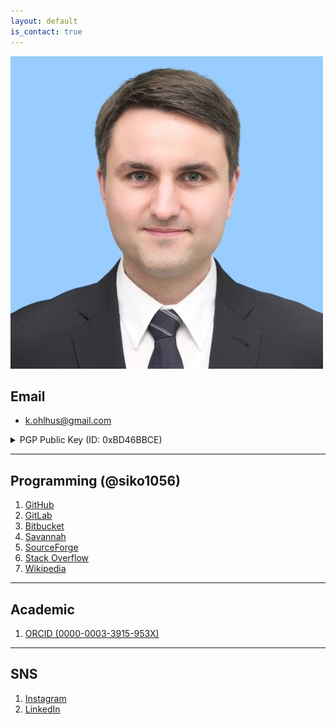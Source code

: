 ```yaml
---
layout: default
is_contact: true
---
```


<img alt="kai_ohlhus" class="profile-picture" src="/assets/img/kai_ohlhus.jpg">

## Email

- [k.ohlhus@gmail.com](mailto:k.ohlhus@gmail.com)

<details>
<summary>PGP Public Key (ID: 0xBD46BBCE)</summary>
<table>
<tr><td>Active Date:    </td><td>May 5, 2018</td></tr>
<tr><td>Expiration Date:</td><td>never</td></tr>
<tr><td>Key Type:       </td><td>RSA</td></tr>
<tr><td>Key Size:       </td><td>4096/4096</td></tr>
<tr><td>Finger Print:   </td>
    <td>BFE6 C0C1 F771 4A65 3E63  6B93 993D 6445 BD46 BBCE</td></tr>
<tr><td>User ID:        </td><td>k.ohlhus@gmail.com</td></tr>
</table>

<p>
You can <a href="/assets/k.ohlhus@gmail.com.asc">download this key</a>
or copy-and-paste the text below.
</p>

<pre class="highlight"><code>
-----BEGIN PGP PUBLIC KEY BLOCK-----

mQINBFrxf7QBEADt5BX1E3GUlHD60chjsW4qxmtscE7daxVc1oB98F6ussJvm9P8
7W2ZlFa/XzsAIwoiBeEhr+Wr5Mrg4MUcaXuwoQP2pOzXQw50M72DxLpO3Bg4dXoH
YdCXcY+ZXHkEF5w/SMy06AB7nFxwyQ+p0RutNU190qBRi2eLpiOxQo+N0pikN92X
M+LJw9+ApevYe+PIR4Ge5gNUZA911uv8CaA3f6cLjej86m9S8Nb1NItw37NsrRPG
WNl8HZtPzx40RgAv+Elvjtb2rXrYO1bdhN7xo7N6wiAm6Mda2XomXEtSs3OtpzYV
RGfNyQ5CVWmrH39kKUCct+kBvlgqHkq1SedoDoKXPB16e2GX5U32CgqwAMMNbPjD
Tposotut5cyssubAF3bAM6SfNZntfze2k/aPAgnPXu3g3MteR0EWCbnOE490Z5jf
4AywcUtQjukI7BGUKy6vRk0CXlxWLmnsjuKSDD2crbmEOHE2v69Ff3EWpu2nkEAJ
G4nzv9ruxSS7wCSl2XiEgJRAFpvn+6VHEJBrl5iBwnDAi+s0npRp6Ws+jYDww1yd
KFe501L0IQOF9XfqxQeBvsJdAiLIw3MBZInHT4ubh4kLellJw72subnKqyDIsDZC
hh8GcjOYkhxk5fevSZ3Lr0DGciQMcfwc+hHwsUiW+IRNjFYR/Hv+E+6xkwARAQAB
tCZLYWkgVG9yYmVuIE9obGh1cyA8a2FpLm9obGh1c0B0dWhoLmRlPokCTgQTAQgA
OBYhBL/mwMH3cUplPmNrk5k9ZEW9RrvOBQJfv8bJAhsDBQsJCAcCBhUKCQgLAgQW
AgMBAh4BAheAAAoJEJk9ZEW9RrvO+8AQAOfMzN18wCBU9HOycVG7piRwb7Ct/DYn
kTBMl7U3j/L4LzCAGJmqXcMgn4G2p3gmp4tm3QCa5vTWLU60SECnd8Y2MRov7Kod
thB/QCTeajBZjL58AY2dSYrgaXmEkYIcjjywDOcrEeTE/8c/iI+yC7D50rek4x4e
ANhXD2NjSyMVV4VuYYFsOFVYvUyf0TzjHZQiUlUZzkmpQYi8mARmMJVAqLavCCZs
p45K7pf/ZzsQT8LKtVCKDvA8tCg27LEJqpnlrT3t/1JrjFhOHaUB30JrxtU6dYvF
Z+8gpTf25RlhW3VEpJtuVCp1w2yglzIIjrGCK5qt2wiOPMkbW1lkbuXCbUbwXnK0
ZHGkRWFeiLRBmNgGqfBKpTE2hp8ZCkeKXDF8Isqtdild1I48P9NMc/oJIS259wmU
axMhTHtSuMTClWNfaLa7ig1bZEq5eT5ady412kv3wkqFfqA8hebfZaRjZu6Zrime
61wUNm2nTXN2UeXn877yH4VY99RaMVLYuXUERzKxiGEmRkQt+Dt74rY1C7aGbLeN
4hrxlhSC60NwlW1sbq3vFo469WVL+0l0FzCayS7u1os33ERj/qvUkj7aJ/w9l7oS
kqg2j6tk6dLEPKSScHPNPWs/J477LkEeVvdgcECw9gt7B6m87hasSbQrcr9FqwXo
UJh9bzw48B2YtBZrYWkub2hsaHVzQHQtb25saW5lLmRliQJOBBMBCAA4FiEEv+bA
wfdxSmU+Y2uTmT1kRb1Gu84FAl+/xokCGwMFCwkIBwIGFQoJCAsCBBYCAwECHgEC
F4AACgkQmT1kRb1Gu84muxAAycxy18J97gAssTgD1EWlgWG8KO0BodI1DKb9rEPW
x4MErXX2I/2C/pvg116FB4CLcwGvp2T5jqNqAMG2W4t8oLZFqNJ/nGDUJYsQokOd
VOCODxqKiwL5RngnQbou5jpnneyh/Ptzj6Zr2Qg4PfXPOTXTMkMKo+oXjoB/WBvl
pnUiXt3Rr2j3ZPfd+G8F03/vLd33zvkZoZCthdmjKNwnCN72xEEJ1pgWLugXnXqC
1xGkQv4rbZpIpzFAii4dWIQlBuIbbxXKhYDXKdGWROp1+Hfov05pUxLrb6X99xnp
Y5PzEXpVoT38RU7QTeBEFTcZ/h3AUMfnPHPG46R28QBybuSa2bT9oBECYoDIf21o
d5wYArHKP2ckCag1+pD0BSPPMLpuukLePCqo8p3qGHBuoR2upUr2kUNZ9yCpUUZJ
4sDOoszgERSj1vLh+oT65Ebq+Nbsr+bMtYFJqA5M1Y+F2Ne6Nrs4X0wL7KjyY65c
wm8DyQATx7hOrUu7QvU8/L/283VtwcHQm+rS85WjNdVOq1ZKKC42/BTGToyUO7sW
8iQ8pQfbS0hWdt8kw/Q8rMX0VQw0X1afnJgypIZiDQ2PtoMnkY0NCOW7zqku2g4s
NBfrt2InCemrHFY8d9WD9IqpETiwLcvjQLd/fUZRV68FNxV80mkFgHuUC6+uE034
N4+0JkthaSBUb3JiZW4gT2hsaHVzIDxrLm9obGh1c0BnbWFpbC5jb20+iQJOBBMB
CAA4FiEEv+bAwfdxSmU+Y2uTmT1kRb1Gu84FAlrxf7QCGwMFCwkIBwIGFQoJCAsC
BBYCAwECHgECF4AACgkQmT1kRb1Gu84O7xAA1kF7s6fQ+HPJURT8eW86lh0LQ6ya
BGy/Lyi2ppOh2oRY5xEVa9PJrIE5KFr0NDfX+ZuVR8OqxORrnKTtsGgRmX7kMAgn
pmACHatQbV7RxuYmpf81uu5owSRgQ3+xLeVCrhU2MlIQ/b3fZOwX2nSr+qEXLyhX
wdU7ceitAr3s3P3gxWbnXsYMbrJi/DEX/CdBVRdptpUZGGTeCyU5jGvurm12snAT
turg1AEqDmmSuXcpetg4h5/s+DFpvis/boEvg28cB/sQ+cpjPoAAZhfdvgKJU2wj
n80v0wZ+9wPblUZUzOVe04Rx4tE883lL678q3vYgTFPV59yoP0hOG+rmA4+tyv4d
3A/s5rxtPcRq9KTE0FDec1DwZWDdLAebzQkb1poH+wvmn6kUsgc/tAtHuir0TVYq
noTCQt8Fypdze5zeRGjWM2a4GAyMhrKQkKIaItw92wATiQGLuIsTOFB+8GJ/s3S+
JvEuWV+oHwAs5XjKAia046cyHSAHnlrBenVFLFCKBTqdClsdH6XuX62R+pWoBYho
tcQOke1WAFDyhsoIn9FDuiV+U/Lf5PMJdef5rWWDXOF36yMoRbhlHhB0a/yYigfd
Th7fDcN07ciHBVRdLSbaKKxOTeXBrcY4k7Bi56wMC+GJfRhe18iPZ04F4iw4m+af
64k1HL6POHfK+u+0KUthaSBUb3JiZW4gT2hsaHVzIDxvaGxodXNAbGFiLnR3Y3Uu
YWMuanA+iQJOBBMBCAA4FiEEv+bAwfdxSmU+Y2uTmT1kRb1Gu84FAl+/xugCGwMF
CwkIBwIGFQoJCAsCBBYCAwECHgECF4AACgkQmT1kRb1Gu86FzQ/+PcltBKMNGz8H
JMhxQEowkTScYHfd9NUq2geDCZD/i5DaaPiwI5QNZvY9IwtDGF8At3hmFEk8oWOR
fTb7OafYRTtK5KlBSdjIdfpjOHbF0Mys2c+kmGgUgr6Es+rMvYKF6gUvKfMpf/8t
D+whergSGiJN3zo4LuugWlK9FYdhxoxEF+SbTc+6iBkmlBayPVK/+k8zpvGar589
2rWTjhdm0n5s6gIV4x96AZp4mnJ7yQlPNLVcvQTo7/RR+k9bDw0iT6s3/lRJX0XJ
ghfhsyNUeAdm67uSPDY9mw2SZ8L/Xu4nJMx4V85dCp2RDK7RLWbDQS/1kBVtqPN1
MXkhalyG2709RGykd09+f7cu5gCyIIPxYJM5nANSz3plibu4o3+vc84M2Ak6nz/o
YEIUZ4zIfHfgbtXD/cC9b3WrTQUI8h59E4Ui4g3BmFyX/HE80PWOmlTggk8JB/Ob
AZe4QMxfBEqxn0m4VqRGtbIYLwjuZ6KxCR1Mrr1otLPeQxi6hTogru5v+/oYykC4
2JBgCYGMs/8PW0gAes9Tl1bIbvtE+HwtfIlAPUa2hjJ/LMnSZklSE5wlDmF+RJSm
qRjOae5kpJFw10kds62ABUQzpyOAjDwTDrJn54bVCI8GyD5R5SsHXaUoW4ip/wdS
nM+wxv5NkDUT7J6PqB1PkwbpWpgnDDW5Ag0EWvF/tAEQAOnEUBdpvkmW+Ynh1ik+
jeybaL8atN680vW0zP8CGnoVBoY/l3ynHqVdlqeG3YdX/z6wOpLyq+o04unxnlCS
aMm7nO4q9ocwI4ciIeyTgw7vw/Td6IaJIL1eY5+ej5LchSOeUwFzKy98ho3Yelzi
fQKQHRatw3/I8BpD272Gjm6reEsXjs32VC2w8q9nEnXNJBcetLv83s2YxpNAyt78
iOH4ychiGmqH8vwKp/ikbnyIplmTEbjlVrSxf8wGs5oI8Ku1vUHxm51heZlms34I
ugzn8pt+I4d1uGmsjEIlcZ1ihhwnAUbMAnHOhiXe4/ojKzSYeHL2kxRiZr0gN0Qn
W5E0stM10FdOlDIJrp4/1nQWMXwUORa7tZfUOmuSWZYi4uOcO5HvKHtxrS3CH7S+
UnHOc+lV0P/3RUwzn457ucCTHFlMfv2/LsbBZGvOF8GSYVkbeB/m/8YS8ZM6uSwC
r/YFovnmi514SK4k26F/K/NsFAk6qICCoDfgQDCFmzSSYmgHac+LnghvJQuQafhm
HRT22VbBfbPlvLZyXc2zuNeLy7VcSeau/IUCkjxeIN5mzpH0V6sI6rvvOf8EcTXj
mp5pH6gEdp2dZzv4jjWB5NBKv9oHle+X+eGqREqBEwjB4tn+4gumpkqoVXE+pK+9
7AhssAZeza0tMS2qfwZSQ1DHABEBAAGJAjYEGAEIACAWIQS/5sDB93FKZT5ja5OZ
PWRFvUa7zgUCWvF/tAIbDAAKCRCZPWRFvUa7zkJCD/9Q4XfrPEyOvKAs6G2FDvh6
6sDyeGW98MkYzXZdgMTAHZeIBuCnrEMa2UnXF0D38TXXD10AlzayOxlW8ak3abU6
7nrENCPGYMRhzsJ0scz4aE6LynYopXuElAhhHJ/oDKZlPcXmi7WeKCqiQSxhNFHw
8lXRIbLQgueW/PfXb3OEV/c68TLy6Z1eE8Y81Ihf2wM5q0UvTiO7bKc7JyiKFIFN
vf1xLbKbfz4Y47tAU7bndHSizEBqapDt1Ysi1y0q2Ut4FwppgVW3L+yTfVlY2MzV
Q+ufvzrXUmRdku3Xwjfa94u3ImnIo5QiWULHN0ZTgrvr1XZ9juPqgQqYQGueBApw
XfIJHJ+1bKnLuOIMFtdElEraUe6Ae7Mj3dspJ6CDvm3zbvtHc+Qadm1SyTDFrz1L
0Thl1RcfpG9B5YbAKx56CVO2tXI1RZps7UPPgjJ6/9opVTkZ8eOe/CErai8ATeuC
Fc+Mw+U7oUZgTmY/W0MhgRXHc385VJSyHWNC9SBOE7NbjmUDTyqXSvD2T6Fwqw1v
ES4ANxPtOvus+B1Gyphp+Kct6TVos4dKeZJzfofqsWMqrbf8q1PHcDBWALcE455u
ZRlayJI5qw3HorgezPCO9z5FGLm/i9GCcNqE0o5QehCQ7oCKylu1lKM2tF5owJae
KqOLv64ap59LBbiU931vdQ==
=kUlj
-----END PGP PUBLIC KEY BLOCK-----
</code></pre>
</details>

---

## Programming (@siko1056)

1. [GitHub](https://github.com/siko1056)
2. [GitLab](https://gitlab.com/siko1056)
3. [Bitbucket](https://bitbucket.org/%7B486d60cf-75c1-4208-8907-0650528fb922%7D/)
4. [Savannah](https://savannah.gnu.org/users/siko1056)
5. [SourceForge](https://sourceforge.net/u/siko1056/profile)
6. [Stack Overflow](https://stackoverflow.com/users/3778706/siko1056)
7. [Wikipedia](https://en.wikipedia.org/wiki/User:Siko1056)

---

## Academic

1. [ORCID (0000-0003-3915-953X)](https://orcid.org/0000-0003-3915-953X)

---

## SNS

1. [Instagram](https://www.instagram.com/siko1056_)
2. [LinkedIn](https://www.linkedin.com/in/siko1056)
